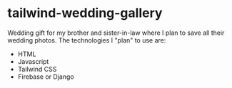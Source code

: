 # tailwind-wedding-gallery

Wedding gift for my brother and sister-in-law where I plan to save all their wedding photos. The technologies I "plan" to use are:

- HTML
- Javascript
- Tailwind CSS
- Firebase or Django
